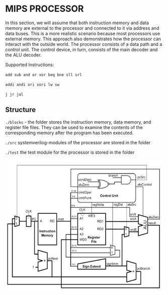 # MIPS PROCESSOR

In this section, we will assume that both instruction memory and data memory are external to the processor and connected to it via address and data buses. This is a more realistic scenario because most processors use external memory. This approach also demonstrates how the processor can interact with the outside world.
The processor consists of a data path and a control unit. The control device, in turn, consists of the main decoder and the ALU decoder.

Supported Instructions:

`add sub and or xor beq bne sll srl`

`addi andi ori xori lw sw`

`j jr jal`


## Structure


`./blocks` - the folder stores the instruction memory, data memory, and register file files. They can be used to examine the contents of the corresponding memory after the program has been executed.

`./src` systemverilog-modules of the processor are stored in the folder

`./test` the test module for the processor is stored in the folder



![Scheme1](/src/MIPS.png?raw=true)
